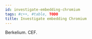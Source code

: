 ```yaml
---
id: investigate-embedding-chromium
tags: #c++, #table, TODO
title: Investigate embedding Chromium
---
```


Berkelium. CEF.